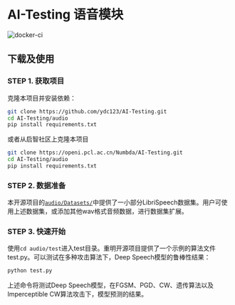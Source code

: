 # AI-Testing 语音模块

![docker-ci](https://github.com/ydc123/AI-Testing/actions/workflows/docker-ci-audio.yml/badge.svg?branch=ydc)

## 下载及使用

### STEP 1. 获取项目

克隆本项目并安装依赖：

```bash
git clone https://github.com/ydc123/AI-Testing.git
cd AI-Testing/audio
pip install requirements.txt
```

或者从启智社区上克隆本项目

```bash
git clone https://openi.pcl.ac.cn/Numbda/AI-Testing.git
cd AI-Testing/audio
pip install requirements.txt
```

### STEP 2. 数据准备

本开源项目的[`audio/Datasets/`](audio/Datasets/)中提供了一小部分LibriSpeech数据集。用户可使用上述数据集，或添加其他wav格式音频数据，进行数据集扩展。

### STEP 3. 快速开始

使用`cd audio/test`进入test目录。重明开源项目提供了一个示例的算法文件test.py。可以测试在多种攻击算法下，Deep Speech模型的鲁棒性结果：

```python
python test.py
```

上述命令将测试Deep Speech模型，在FGSM、PGD、CW、遗传算法以及Imperceptible CW算法攻击下，模型预测的结果。
